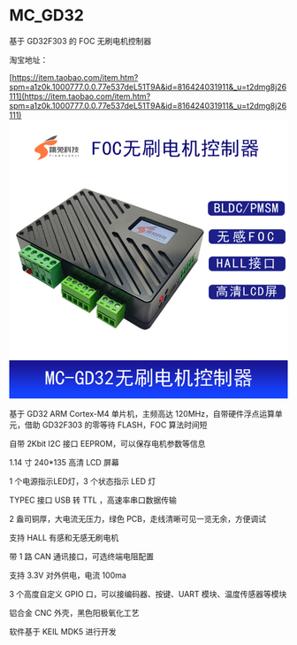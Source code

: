 # MC_GD32

基于 GD32F303 的 FOC 无刷电机控制器

淘宝地址：

[https://item.taobao.com/item.htm?spm=a1z0k.1000777.0.0.77e537deL51T9A&id=816424031911&_u=t2dmg8j26111](https://item.taobao.com/item.htm?spm=a1z0k.1000777.0.0.77e537deL51T9A&id=816424031911&_u=t2dmg8j26111)
<img src='PIC/MC_GD32_01.png'></img>

基于 GD32 ARM Cortex-M4 单片机，主频高达 120MHz，自带硬件浮点运算单元，借助 GD32F303 的零等待 FLASH，FOC 算法时间短

自带 2Kbit I2C 接口 EEPROM，可以保存电机参数等信息

1.14 寸  240*135 高清 LCD 屏幕

1 个电源指示LED灯，3 个状态指示 LED 灯

TYPEC 接口 USB 转 TTL ，高速率串口数据传输

2 盎司铜厚，大电流无压力，绿色 PCB，走线清晰可见一览无余，方便调试

支持 HALL 有感和无感无刷电机

带 1 路 CAN 通讯接口，可选终端电阻配置

支持 3.3V 对外供电，电流 100ma

3 个高度自定义 GPIO 口，可以接编码器、按键、UART 模块、温度传感器等模块

铝合金 CNC 外壳，黑色阳极氧化工艺 

软件基于 KEIL MDK5 进行开发



